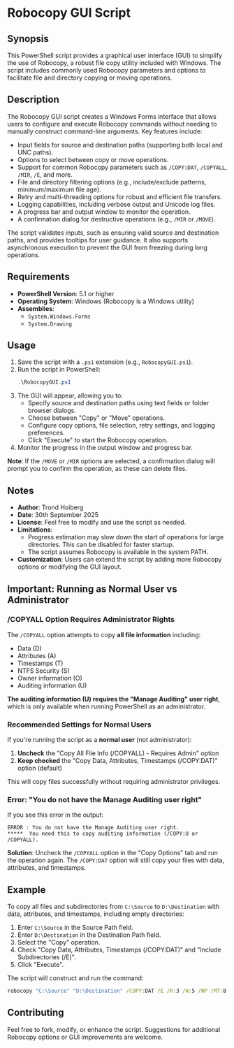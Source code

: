 # Robocopy GUI Script

## Synopsis
This PowerShell script provides a graphical user interface (GUI) to simplify the use of Robocopy, a robust file copy utility included with Windows. The script includes commonly used Robocopy parameters and options to facilitate file and directory copying or moving operations.

## Description
The Robocopy GUI script creates a Windows Forms interface that allows users to configure and execute Robocopy commands without needing to manually construct command-line arguments. Key features include:
- Input fields for source and destination paths (supporting both local and UNC paths).
- Options to select between copy or move operations.
- Support for common Robocopy parameters such as `/COPY:DAT`, `/COPYALL`, `/MIR`, `/E`, and more.
- File and directory filtering options (e.g., include/exclude patterns, minimum/maximum file age).
- Retry and multi-threading options for robust and efficient file transfers.
- Logging capabilities, including verbose output and Unicode log files.
- A progress bar and output window to monitor the operation.
- A confirmation dialog for destructive operations (e.g., `/MIR` or `/MOVE`).

The script validates inputs, such as ensuring valid source and destination paths, and provides tooltips for user guidance. It also supports asynchronous execution to prevent the GUI from freezing during long operations.

## Requirements
- **PowerShell Version**: 5.1 or higher
- **Operating System**: Windows (Robocopy is a Windows utility)
- **Assemblies**: 
  - `System.Windows.Forms`
  - `System.Drawing`

## Usage
1. Save the script with a `.ps1` extension (e.g., `RobocopyGUI.ps1`).
2. Run the script in PowerShell:
   ```powershell
   .\RobocopyGUI.ps1
   ```
3. The GUI will appear, allowing you to:
   - Specify source and destination paths using text fields or folder browser dialogs.
   - Choose between "Copy" or "Move" operations.
   - Configure copy options, file selection, retry settings, and logging preferences.
   - Click "Execute" to start the Robocopy operation.
4. Monitor the progress in the output window and progress bar.

**Note**: If the `/MOVE` or `/MIR` options are selected, a confirmation dialog will prompt you to confirm the operation, as these can delete files.

## Notes
- **Author**: Trond Hoiberg
- **Date**: 30th September 2025
- **License**: Feel free to modify and use the script as needed.
- **Limitations**:
  - Progress estimation may slow down the start of operations for large directories. This can be disabled for faster startup.
  - The script assumes Robocopy is available in the system PATH.
- **Customization**: Users can extend the script by adding more Robocopy options or modifying the GUI layout.

## Important: Running as Normal User vs Administrator

### /COPYALL Option Requires Administrator Rights
The `/COPYALL` option attempts to copy **all file information** including:
- Data (D)
- Attributes (A)
- Timestamps (T)
- NTFS Security (S)
- Owner information (O)
- Auditing information (U)

**The auditing information (U) requires the "Manage Auditing" user right**, which is only available when running PowerShell as an administrator.

### Recommended Settings for Normal Users
If you're running the script as a **normal user** (not administrator):
1. **Uncheck** the "Copy All File Info (/COPYALL) - Requires Admin" option
2. **Keep checked** the "Copy Data, Attributes, Timestamps (/COPY:DAT)" option (default)

This will copy files successfully without requiring administrator privileges.

### Error: "You do not have the Manage Auditing user right"
If you see this error in the output:
```
ERROR : You do not have the Manage Auditing user right.
*****  You need this to copy auditing information (/COPY:U or /COPYALL).
```

**Solution**: Uncheck the `/COPYALL` option in the "Copy Options" tab and run the operation again. The `/COPY:DAT` option will still copy your files with data, attributes, and timestamps.

## Example
To copy all files and subdirectories from `C:\Source` to `D:\Destination` with data, attributes, and timestamps, including empty directories:
1. Enter `C:\Source` in the Source Path field.
2. Enter `D:\Destination` in the Destination Path field.
3. Select the "Copy" operation.
4. Check "Copy Data, Attributes, Timestamps (/COPY:DAT)" and "Include Subdirectories (/E)".
5. Click "Execute".

The script will construct and run the command:
```cmd
robocopy "C:\Source" "D:\Destination" /COPY:DAT /E /R:3 /W:5 /NP /MT:8
```

## Contributing
Feel free to fork, modify, or enhance the script. Suggestions for additional Robocopy options or GUI improvements are welcome.
